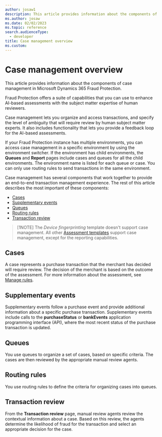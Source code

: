 ```yaml
---
author: josaw1
description: This article provides information about the components of case management in Microsoft Dynamics 365 Fraud Protection.
ms.author: josaw
ms.date: 02/02/2023
ms.topic: reference
search.audienceType:
  - developer
title: Case management overview
ms.custom:
---
```


# Case management overview

This article provides information about the components of case management in Microsoft Dynamics 365 Fraud Protection.

Fraud Protection offers a suite of capabilities that you can use to enhance AI-based assessments with the subject matter expertise of human reviewers.

Case management lets you organize and access transactions, and specify the level of ambiguity that will require review by human subject matter experts. It also includes functionality that lets you provide a feedback loop for the AI-based assessments.

If your Fraud Protection instance has multiple environments, you can access case management in a specific environment by using the environment switcher. If the environment has child environments, the **Queues** and **Report** pages include cases and queues for all the child environments. The environment name is listed for each queue or case. You can only use routing rules to send transactions in the same environment. 

Case management has several components that work together to provide an end-to-end transaction management experience. The rest of this article describes the most important of these components:

- [Cases](#cases)
- [Supplementary events](#supplementary-events)
- [Queues](#queues)
- [Routing rules](#routing-rules)
- [Transaction review](#transaction-review)

> [1NOTE]
> The _Device fingerprinting_ template doesn't support case management. All other [Assessment templates](assessment-create-new.md#template) support case management, except for the reporting capabilities.

## Cases

A case represents a purchase transaction that the merchant has decided will require review. The decision of the merchant is based on the outcome of the assessment. For more information about the assessment, see [Manage rules](rules.md#conditions).

## Supplementary events

Supplementary events follow a purchase event and provide additional information about a specific purchase transaction. Supplementary events include calls to the **purchaseStatus** or **bankEvents** application programming interface (API), where the most recent status of the purchase transaction is updated.
 
## Queues

You use queues to organize a set of cases, based on specific criteria. The cases are then reviewed by the appropriate manual review agents.

## Routing rules

You use routing rules to define the criteria for organizing cases into queues.

## Transaction review

From the **Transaction review** page, manual review agents review the contextual information about a case. Based on this review, the agents determine the likelihood of fraud for the transaction and select an appropriate decision for the case. 
